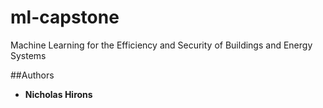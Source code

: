 # ml-capstone
Machine Learning for the Efficiency and Security of Buildings and Energy Systems

##Authors
* **Nicholas Hirons**